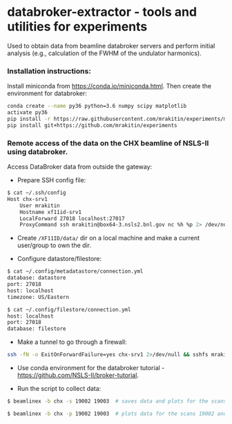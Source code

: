 # databroker-extractor - tools and utilities for experiments

Used to obtain data from beamline databroker servers and perform initial analysis
(e.g., calculation of the FWHM of the undulator harmonics).

### Installation instructions:

Install miniconda from https://conda.io/miniconda.html. Then create the environment for databroker:
```bash
conda create --name py36 python=3.6 numpy scipy matplotlib
activate py36
pip install -r https://raw.githubusercontent.com/mrakitin/experiments/master/requirements.txt
pip install git+https://github.com/mrakitin/experiments
```

### Remote access of the data on the CHX beamline of NSLS-II using databroker.

Access DataBroker data from outside the gateway:
- Prepare SSH config file:
```bash
$ cat ~/.ssh/config
Host chx-srv1
    User mrakitin
    Hostname xf11id-srv1
    LocalForward 27018 localhost:27017
    ProxyCommand ssh mrakitin@box64-3.nsls2.bnl.gov nc %h %p 2> /dev/null
```

- Create `/XF11ID/data/` dir on a local machine and make a current user/group to own the dir.

- Configure datastore/filestore:
```bash
$ cat ~/.config/metadatastore/connection.yml
database: datastore
port: 27018
host: localhost
timezone: US/Eastern
```

```bash
$ cat ~/.config/filestore/connection.yml
host: localhost
port: 27018
database: filestore
```

- Make a tunnel to go through a firewall:
```bash
ssh -fN -o ExitOnForwardFailure=yes chx-srv1 2>/dev/null && sshfs mrakitin@chx-srv1:/XF11ID/data /XF11ID/data/
```

- Use conda environment for the databroker tutorial - https://github.com/NSLS-II/broker-tutorial.

- Run the script to collect data:
```bash
$ beamlinex -b chx -s 19002 19003  # saves data and plots for the scans 19002 and 19003
```
```bash
$ beamlinex -b chx -p 19002 19003  # plots data for the scans 19002 and 19003
```
